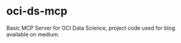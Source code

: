 # oci-ds-mcp
Basic MCP Server for OCI Data Science, project code used for blog available on medium.
